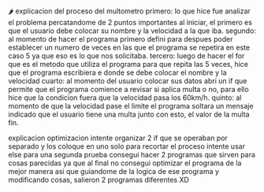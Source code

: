 🌶️ 
explicacion del proceso del multometro
primero: lo que hice fue analizar el problema percatandome de 2 puntos importantes al iniciar, el primero es que el usuario debe colocar su nombre y la velocidad a la que iba. 
segundo: al momento de hacer el programa primero defini para despues poder establecer un numero de veces en las que el programa se repetira en este caso 5 ya que eso es lo que nos solicitaba.
tercero: luego de hacer el for que es el metodo que utiliza el programa para que repita las 5 veces, hice que el programa escribiera e donde se debe colocar el nombre y la velocidad
cuarto: al momento del usuario colocar sus datos abri un if que permite que el programa comience a revisar si aplica multa o no, para ello hice que la condicion fuera que la velocidad pasa los 60km/h.
quinto: al momento de que la velocidad pase el limite el programa soltara un mensaje indicado que el usuario tiene una multa junto con esto, el valor de la multa
fin.

explicacion optimizacion
intente organizar 2 if que se operaban por separado y los coloque en uno solo para recortar el proceso 
intente usar else para una segunda prueba 
consegui hacer 2 programas que sirven para cosas parecidas ya que al final no consegui optimizar el programa de la mejor manera asi que guiandome de la logica de ese programa y modificando cosas, salieron 2 programas diferentes XD